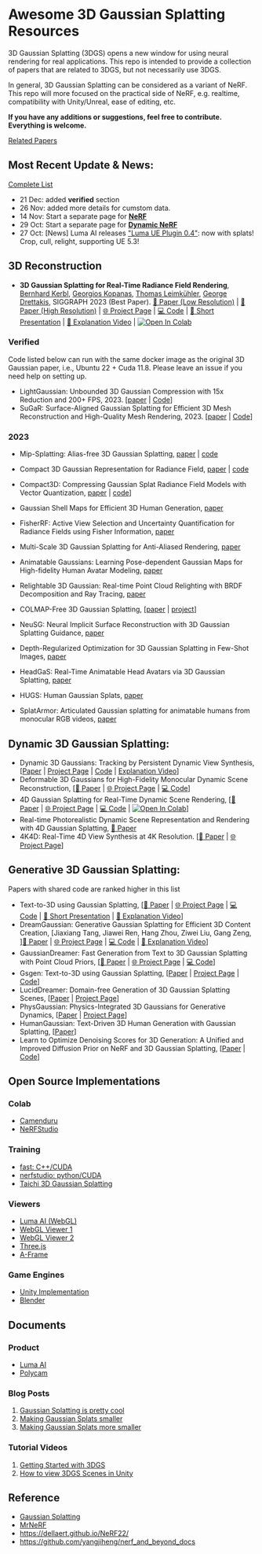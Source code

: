 # Awesome 3D Gaussian Splatting Resources 
3D Gaussian Splatting (3DGS) opens a new window for using neural rendering for real applications. 
This repo is intended to provide a collection of papers that are related to 3DGS, but not necessarily use 3DGS.

In general, 3D Gaussian Splatting can be considered as a variant of NeRF. This repo will more focused on the practical side of NeRF, e.g. realtime, compatibility with Unity/Unreal, ease of editing, etc.

**If you have any additions or suggestions, feel free to contribute. Everything is welcome.**

[Related Papers](./PointCloud.md)
## Most Recent Update & News:
[Complete List](./UpdateLog.md)
- 21 Dec: added **verified** section
- 26 Nov: added more details for cumstom data.
- 14 Nov: Start a separate page for [**NeRF**](./nerf)
- 29 Oct: Start a separate page for [**Dynamic NeRF**](./dynamic)
- 27 Oct: [News] Luma AI releases ["Luma UE Plugin 0.4"](https://twitter.com/LumaLabsAI/status/1717979512313364626): now with splats! Crop, cull, relight, supporting UE 5.3!

## 3D Reconstruction

- **3D Gaussian Splatting for Real-Time Radiance Field Rendering**, [Bernhard Kerbl](https://scholar.google.at/citations?user=jeasMB0AAAAJ&hl=en), [Georgios Kopanas](https://scholar.google.com/citations?user=QLWLLHMAAAAJ), [Thomas Leimkühler](https://www-sop.inria.fr/members/Thomas-Sebastian.Leimkuhler/), [George Drettakis](https://scholar.google.fr/citations?user=LGo5J4IAAAAJ&hl=en), SIGGRAPH 2023 (Best Paper). [📄 Paper (Low Resolution)](https://repo-sam.inria.fr/fungraph/3d-gaussian-splatting/3d_gaussian_splatting_low.pdf) | [📄 Paper (High Resolution)](https://repo-sam.inria.fr/fungraph/3d-gaussian-splatting/3d_gaussian_splatting_high.pdf) | [🌐 Project Page](https://repo-sam.inria.fr/fungraph/3d-gaussian-splatting/) | [💻 Code](https://github.com/graphdeco-inria/gaussian-splatting) | [🎥 Short Presentation](https://youtu.be/T_kXY43VZnk?si=DrkbDFxQAv5scQNT) | [🎥 Explanation Video](https://www.youtube.com/live/xgwvU7S0K-k?si=edF8NkYtsRbgTbKi) | [![Open In Colab](https://colab.research.google.com/assets/colab-badge.svg)](https://colab.research.google.com/github/pdaicode/awesome-3dgs/blob/master/colabs/gaussian_splatting_colab.ipynb)

### Verified
Code listed below can run with the same docker image as the original 3D Gaussian paper, i.e., Ubuntu 22 + Cuda 11.8. Please leave an issue if you need help on setting up.

- LightGaussian: Unbounded 3D Gaussian Compression with 15x Reduction and 200+ FPS, 2023. [[paper](https://arxiv.org/abs/2311.17245) | [Code](https://github.com/VITA-Group/LightGaussian)]
- SuGaR: Surface-Aligned Gaussian Splatting for Efficient 3D Mesh Reconstruction and High-Quality Mesh Rendering, 2023. [[paper](https://arxiv.org/abs/2311.12775) | [Code](https://github.com/Anttwo/SuGaR)]

### 2023
- Mip-Splatting: Alias-free 3D Gaussian Splatting, [paper](https://arxiv.org/abs/2311.16493) | [code](https://github.com/autonomousvision/mip-splatting)
- Compact 3D Gaussian Representation for Radiance Field, [paper](https://github.com/maincold2/Compact-3DGS/blob/main) | [code](https://github.com/maincold2/Compact-3DGS)
- Compact3D: Compressing Gaussian Splat Radiance Field Models with Vector Quantization, [paper](https://arxiv.org/abs/2311.18159) | [code](https://github.com/UCDvision/compact3d)]
- Gaussian Shell Maps for Efficient 3D Human Generation, [paper](https://arxiv.org/abs/2311.17857)
- FisherRF: Active View Selection and Uncertainty Quantification for Radiance Fields using Fisher Information, [paper](https://arxiv.org/abs/2311.17874)
- Multi-Scale 3D Gaussian Splatting for Anti-Aliased Rendering, [paper](https://arxiv.org/abs/2311.17089)
- Animatable Gaussians: Learning Pose-dependent Gaussian Maps for High-fidelity Human Avatar Modeling, [paper](https://arxiv.org/pdf/2311.16096.pdf)
- Relightable 3D Gaussian: Real-time Point Cloud Relighting with BRDF Decomposition and Ray Tracing, [paper](https://arxiv.org/abs/2311.16043)
- COLMAP-Free 3D Gaussian Splatting, [[paper](https://arxiv.org/pdf/2312.07504) | [project](https://oasisyang.github.io/colmap-free-3dgs/)]
- NeuSG: Neural Implicit Surface Reconstruction with 3D Gaussian Splatting Guidance, [paper](https://arxiv.org/abs/2312.00846)
- Depth-Regularized Optimization for 3D Gaussian Splatting in Few-Shot Images, [paper](https://arxiv.org/pdf/2311.13398)

- HeadGaS: Real-Time Animatable Head Avatars via 3D Gaussian Splatting, [paper](https://arxiv.org/abs/2312.02902)
- HUGS: Human Gaussian Splats, [paper](https://arxiv.org/abs/2311.17910)
- SplatArmor: Articulated Gaussian splatting for animatable humans from monocular RGB videos, [paper](https://arxiv.org/pdf/2311.10812)

## Dynamic 3D Gaussian Splatting:
- Dynamic 3D Gaussians: Tracking by Persistent Dynamic View Synthesis, [[Paper](https://dynamic3dgaussians.github.io/paper.pdf) | [Project Page](https://dynamic3dgaussians.github.io/) | [Code](https://github.com/JonathonLuiten/Dynamic3DGaussians) | [Explanation Video](https://www.youtube.com/live/hDuy1TgD8I4?si=6oGN0IYnPRxOibpg)]
- Deformable 3D Gaussians for High-Fidelity Monocular Dynamic Scene Reconstruction, [[📄 Paper](https://arxiv.org/pdf/2309.13101.pdf) | [🌐 Project Page](https://ingra14m.github.io/Deformable-Gaussians/) | [💻 Code](https://github.com/ingra14m/Deformable-3D-Gaussians)]
- 4D Gaussian Splatting for Real-Time Dynamic Scene Rendering, [[📄 Paper](https://arxiv.org/pdf/2310.08528.pdf) | [🌐 Project Page](https://guanjunwu.github.io/4dgs/) | [💻 Code](https://github.com/hustvl/4DGaussians) | [![Open In Colab](https://colab.research.google.com/assets/colab-badge.svg)](https://colab.research.google.com/github/pdaicode/awesome-3dgs/blob/master/colabs/4DGaussians.ipynb)]
- Real-time Photorealistic Dynamic Scene Representation and Rendering with 4D Gaussian Splatting, [📄 Paper](https://arxiv.org/pdf/2310.10642.pdf) 
- 4K4D: Real-Time 4D View Synthesis at 4K Resolution. [[📄 Paper](https://drive.google.com/file/d/1Y-C6ASIB8ofvcZkyZ_Vp-a2TtbiPw1Yx/view?usp=sharing) | [🌐 Project Page](https://zju3dv.github.io/4k4d/)]

## Generative 3D Gaussian Splatting:
Papers with shared code are ranked higher in this list

- Text-to-3D using Gaussian Splatting, [[📄 Paper](https://arxiv.org/pdf/2309.16585.pdf) | [🌐 Project Page](https://gsgen3d.github.io/) | [💻 Code](https://github.com/gsgen3d/gsgen) | [🎥 Short Presentation](https://streamable.com/28snte) | [🎥 Explanation Video](https://www.youtube.com/live/l956ye13F8M?si=ZkvFL_lsY5OQUB7e)]
- DreamGaussian: Generative Gaussian Splatting for Efficient 3D Content Creation, [Jiaxiang Tang, Jiawei Ren, Hang Zhou, Ziwei Liu, Gang Zeng, ][📄 Paper](https://arxiv.org/pdf/2309.16653.pdf) | [🌐 Project Page](https://dreamgaussian.github.io/) | [💻 Code](https://github.com/dreamgaussian/dreamgaussian) | [🎥 Explanation Video](https://www.youtube.com/live/l956ye13F8M?si=ZkvFL_lsY5OQUB7e)]
- GaussianDreamer: Fast Generation from Text to 3D Gaussian Splatting with Point Cloud Priors, [[📄 Paper](https://arxiv.org/pdf/2310.08529.pdf) | [🌐 Project Page](https://taoranyi.com/gaussiandreamer/) | [💻 Code](https://github.com/hustvl/GaussianDreamer)]
- Gsgen: Text-to-3D using Gaussian Splatting, [[Paper](https://arxiv.org/abs/2309.16585) | [Project Page](https://gsgen3d.github.io/) | [Code](https://github.com/gsgen3d/gsgen)]
- LucidDreamer: Domain-free Generation of 3D Gaussian Splatting Scenes, [[Paper](https://arxiv.org/abs/2311.13384) | [Project Page](https://luciddreamer-cvlab.github.io/)]
- PhysGaussian: Physics-Integrated 3D Gaussians for Generative Dynamics, [[Paper](https://arxiv.org/abs/2311.12198) | [Project Page](https://xpandora.github.io/PhysGaussian/)]
- HumanGaussian: Text-Driven 3D Human Generation with Gaussian Splatting, [[Paper](https://arxiv.org/abs/2311.17061)]
- Learn to Optimize Denoising Scores for 3D Generation: A Unified and Improved Diffusion Prior on NeRF and 3D Gaussian Splatting, [[Paper](https://arxiv.org/abs/2312.04820) | [Code](https://github.com/yangxiaofeng/LODS)]

## Open Source Implementations 

### Colab
- [Camenduru](https://github.com/camenduru/gaussian-splatting-colab)
- [NeRFStudio](https://github.com/nerfstudio-project/nerfstudio/blob/main/colab/demo.ipynb)

### Training
- [fast: C++/CUDA](https://github.com/MrNeRF/gaussian-splatting-cuda)
- [nerfstudio: python/CUDA](https://github.com/nerfstudio-project/gsplat)
- [Taichi 3D Gaussian Splatting](https://github.com/wanmeihuali/taichi_3d_gaussian_splatting)

### Viewers 
- [Luma AI (WebGL)](https://lumalabs.ai/luma-web-library)
- [WebGL Viewer 1](https://github.com/antimatter15/splat)
- [WebGL Viewer 2](https://github.com/cvlab-epfl/gaussian-splatting-web)
- [Three.js](https://github.com/mkkellogg/GaussianSplats3D)
- [A-Frame](https://github.com/quadjr/aframe-gaussian-splatting)

### Game Engines 
- [Unity Implementation](https://github.com/aras-p/UnityGaussianSplatting)
- [Blender](https://github.com/ReshotAI/gaussian-splatting-blender-addon)

## Documents
### Product
- [Luma AI](https://lumalabs.ai/interactive-scenes)
- [Polycam](https://poly.cam/gaussian-splatting)

### Blog Posts

1. [Gaussian Splatting is pretty cool](https://aras-p.info/blog/2023/09/05/Gaussian-Splatting-is-pretty-cool/)
2. [Making Gaussian Splats smaller](https://aras-p.info/blog/2023/09/13/Making-Gaussian-Splats-smaller/)
3. [Making Gaussian Splats more smaller](https://aras-p.info/blog/2023/09/27/Making-Gaussian-Splats-more-smaller/)

### Tutorial Videos

1. [Getting Started with 3DGS](https://youtu.be/UXtuigy_wYc?si=j1vfORNspcocSH-b)
2. [How to view 3DGS Scenes in Unity](https://youtu.be/5_GaPYBHqOo?si=6u9j1HqXwF_5WSUL)


## Reference 
- [Gaussian Splatting](https://github.com/graphdeco-inria/gaussian-splatting)
- [MrNeRF](https://github.com/MrNeRF/awesome-3D-gaussian-splatting/tree/main)
- https://dellaert.github.io/NeRF22/
- https://github.com/yangjiheng/nerf_and_beyond_docs